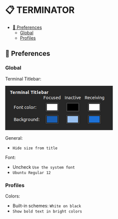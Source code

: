 # 📋 TERMINATOR

- [📌 Preferences](#-preferences)
  - [Global](#global)
  - [Profiles](#profiles)

## 📌 Preferences

### Global

Terminal Titlebar:

![terminal-titlebar.png](images/terminal-titlebar.png)

General:
- `Hide size from title`

Font:
- Uncheck `Use the system font`
- `Ubuntu Regular 12`

### Profiles

Colors:
- Built-in schemes: `White on black`
- `Show bold text in bright colors`
